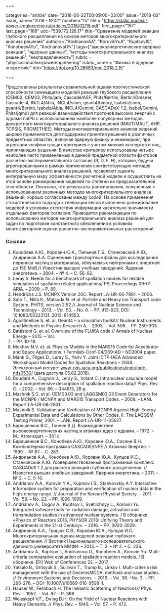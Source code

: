 +++

categories="article"
date="2018-06-22T00:09:00+03:00"
issue="2018-02"
issue_name="2018 - №02"
number="15"
file = "https://static.nuclear-power-engineering.ru/articles/2018/02/15.pdf"
first_page="157"
last_page="168"
udc="539.172.128.17"
title="Сравнение моделей реакции глубокого расщепления на основе методов многокритериального анализа решений"
authors=["AndrianovAA", "KorovinYuA", "KuptsovIS", "KonobeevAYu", "AndrianovaON"]
tags=["высокоэнергетические ядерные реакции", "ядерные данные", "методы многокритериального анализа решений", "неопределенность"]
rubric = "physicsinnuclearpowerengineering"
rubric_name = "Физика в ядерной энергетике"
doi="https://doi.org/10.26583/npe.2018.2.15"

+++

Представлены результаты сравнительной оценки прогностической способности семнадцати моделей реакций глубокого расщепления (CEM02, CEM03, Phits/jam, Cascade/ASF, Phits/Bertini, Bertini/Dresner, Cascade-4, INCL4/Abla, INCL4/smm, geant4/binary, Isabela/smm, geant4/Bertini, Isabela/Abla, INCL4/Gemini, CASCADeX-1.2, Isabel/Gemini, Phits/jqmd) для реакций взаимодействия протонов высоких энергий с ядрами natPb с использованием наиболее популярных методов дискретного многокритериального анализа решений (MAVT/MAUT, AHP, TOPSIS, PROMETHEE). Методы многокритериального анализа решений широко применяются для поддержки принятия решений в различных предметных областях, включая ядерную физику и инжиниринг, при агрегации конфликтующих критериев с учетом мнений экспертов и лиц, принимающих решения. В качестве критериев использованы четыре наиболее часто применяемых в данной предметной области факторов расчетно-экспериментального согласия (R, D, F, H), которые, будучи агрегированными в рамках применения соответствующих методов многокритериального анализа решений, позволяют оценить интегральную меру эффективности расчетной модели и осуществить на этой основе ранжирование моделей по степени их предсказательной способности. Показано, что результаты ранжирования, полученные с использованием различных методов многокритериального анализа решений, хорошо согласованы между собой. На основе применения стохастического подхода к генерации весов выполнено ранжирование моделей в условиях отсутствия информации касательно значимости отдельных факторов согласия. Приводятся рекомендации по использованию методов многокритериального анализа решений для задач по подготовке константного обеспечения в условиях многофакторной оценки расчетно-экспериментальных расхождений.

### Ссылки

1. Конобеев А.Ю., Коровин Ю.А., Пильнов Г.Б., Станковский А.Ю., Андрианов А.А. Оцененные транспортные файлы для исследования переноса частиц в материалах, облучаемых нейтронами с энергией до 150 МэВ.// Известия высших учебных заведений. Ядерная энергетика. – 2004. – № 4. – С. 56-62.
2. Leray S. Needs for a benchmark of spallation models for reliable simulation of spallation related applications/ PSI Proceedings 09-01. – ARIA. – 2009. – P. 89.
3. Hendricks J.S. MCNPX Version 26C. Report LA-UR-06-7991. – 2006.
4. Sato T., Niita K., Matsuda N. et al. Particle and Heavy Ion Transport code System, PHITS, version 2.52 // Journal of Nuclear Science and Technology – 2013. – Vol. 50. – No. 9. – PP. 913-923, DOI: 10.1080/00223131. 2013. 814553.
5. Agostinelliae S. et. al. Geant4 – a simulation toolkit// Nuclear Instruments and Methods in Physics Research A. – 2003. – Vol. 506. – PP. 250-303.
6. Battistoni G. et. al. Overview of the FLUKA code // Annals of Nuclear Energy – 2015. – Vol.
82. – PP. 10-18.
7. Mokhov N.V. et. al. Physics Models in the MARS15 Code for Accelerator and Space Applications. / Fermilab-Conf-04/269-AD – ND2004 paper.
8. Mank G., Filges D., Leray S., Yariv Y. Joint ICTP-IAEA Advanced Workshopon Model Codes for Spallation Reactions – 2008. Электронный ресурс: www-nds.iaea.org/publications/indc/indc-nds0530/ (дата доступа 05.02.2018).
9. Boudard A., Cugnon J., Leray S., Volant C. Intranuclear cascade model for a comprehensive description of spallation reaction data// Phys. Rev. C. – 2002. – Vol. 66. – 044615, 28 p.
10. Mashnik S.G. et al. CEM03.03 and LAQGSM03.03 Event Generators for the MCNP6 / MCNPX and MARS15 Transport Codes. – 2008. – LANL Report LA-UR-08-2931.
11. Mashnik S. Validation and Verification of MCNP6 Against High-Energy Experimental Data and Calculations by Other Codes. II. The LAQGSM Testing Primer, 2001. – LANL Report LA-UR-11-05627.
12. Барашенков В.С., Тонеев В.Д. Взаимодействие высокоэнергетических частиц и атомных ядер с ядрами. – 1972. – М.: Атомиздат. – 351 с.
13. Барашенков В.С., Конобеев А.Ю., Коровин Ю.А., Соснин В.Н. Компьютерная программа CASCADE/INPE // Атомная Энергия. – 1999. – № 87. – C. 283.
14. Андрианов А.А., Конобеев А.Ю., Коровин Ю.А., Купцов И.С., Станковский А.Ю. Усовершенствованный программный комплекс CASCADeX 1.2 для расчета реакций глубокого расщепления. // Известия высших учебных заведений. Ядерная энергетика. – 2011. – № 2. – С. 5-16.
15. Andrianov A.A., Korovin Y.A., Kuptsov I.S., Stankovskiy A.Y. Interactive information system for preparation and verification of nuclear data in the high-energy range. // Journal of the Korean Physical Society. – 2011. – Vol. 59. – No. 23. – PP. 1096-1099.
16. Andrianov A., Dogov A., Kuptsov I., Svetlichnyy L., Korovin Yu. Integrated software tools for radiation damage, activation and transmutation studies in advanced nuclear systems. / В сборнике: «Physics of Reactors 2016, PHYSOR 2016: Unifying Theory and Experiments in the 21-st Century». – 2016. – PP. 3020-3029.
17. Андрианов А.А., Грицюк С.В., Коровин Ю.А., Купцов И.С. Многокритериальная оценка моделей реакции глубокого расщепления. // Вестник Национального исследовательского ядерного университета МИФИ. – 2013. – Т. 2. – № 2. – С. 226.
18. Andrianov A., Kuptsov I., Andrianova O., Konobeev A., Korovin Yu. Multi-criteria comparative evaluation of spallation reaction models. / В сборнике: EPJ Web of Conferences 22. – 2017.
19. Yatsalo B., Gritsyuk S., Sullivan T., Trump B., Linkov I. Multi-criteria risk management with the use of DecernsMCDA: methods and case studies. // Environment Systems and Decisions. – 2016. – Vol. 36. –No. 3. – PP. 266-276. – DOI: 10.1007/s10669-016-9598-1.
20. Hauser W., Feshbach H. The Inelastic Scattering of Neutrons// Phys. Rev. – 1952. – Vol. 87. – P. 366.
21. Weisskopf V.F., Ewing D.H. On the Yield of Nuclear Reactions with Heavy Elements. // Phys. Rev. – 1940. – Vol. 57. – P. 472.